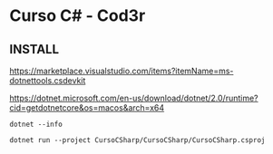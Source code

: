 # Curso C# - Cod3r

## INSTALL 

https://marketplace.visualstudio.com/items?itemName=ms-dotnettools.csdevkit


https://dotnet.microsoft.com/en-us/download/dotnet/2.0/runtime?cid=getdotnetcore&os=macos&arch=x64

```
dotnet --info 
```
```
dotnet run --project CursoCSharp/CursoCSharp/CursoCSharp.csproj 
```